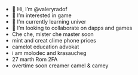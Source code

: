 - 👋 Hi, I’m @valeryradof
- 👀 I’m interested in game
- 🌱 I’m currently learning univer
- 💞️ I’m looking to collaborate on dapps and games
- Che che, mister che master soon
- mint and creat clime phone prices
- camelot education advokat
- i am molodec and krasaucheg
- 27 marth Rom 2FA
- overtime soon creamer camel & camey
